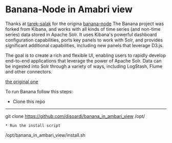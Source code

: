 # Banana-Node in Amabri view
Thanks at [tarek-salak](https://github.com/tarek-salah) for the origina [banana-node](https://github.com/tarek-salah/banana-node)
The Banana project was forked from Kibana, and works with all kinds of time series (and non-time series) data stored in Apache Solr. It uses Kibana's powerful dashboard configuration capabilities, ports key panels to work with Solr, and provides significant additional capabilities, including new panels that leverage D3.js.

The goal is to create a rich and flexible UI, enabling users to rapidly develop end-to-end applications that leverage the power of Apache Solr. Data can be ingested into Solr through a variety of ways, including LogStash, Flume and other connectors.

[the original one](https://github.com/LucidWorks/banana)

To run Banana follow this steps:

* Clone this repo
---
 git clone https://github.com/disoardi/banana_in_ambari_view /opt/
```
* Run the install script
```
/opt/banana_in_ambari_view/install.sh
```
